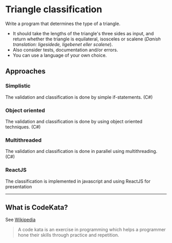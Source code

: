 # Triangle classification

Write a program that determines the type of a triangle.

* It should take the lengths of the triangle's three sides as input, and return whether the triangle is equilateral, isosceles or scalene (*Danish translation: ligesidede, ligebenet eller scalene*).
* Also consider tests, documentation and/or errors.
* You can use a language of your own choice.

## Approaches

### Simplistic
The validation and classification is done by simple if-statements. (C#)

### Object oriented
The validation and classification is done by using object oriented techniques. (C#)

### Multithreaded
The validation and classification is done in parallel using multithreading. (C#)

### ReactJS
The classification is implemented in javascript and using ReactJS for presentation

----
## What is CodeKata?
See [Wikipedia](https://en.wikipedia.org/wiki/Kata_(programming))

> A code kata is an exercise in programming which helps a programmer hone their skills through practice and repetition.
